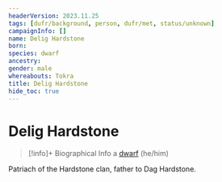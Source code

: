 ```yaml
---
headerVersion: 2023.11.25
tags: [dufr/background, person, dufr/met, status/unknown]
campaignInfo: []
name: Delig Hardstone
born:
species: dwarf
ancestry:
gender: male
whereabouts: Tokra
title: Delig Hardstone
hide_toc: true
---
```

# Delig Hardstone
>[!info]+ Biographical Info
> a [dwarf](<../../species/children-of-the-embodied-gods/dwarves/dwarves.md>) (he/him)
>> 

Patriach of the Hardstone clan, father to Dag Hardstone. 